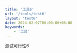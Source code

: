 ```yaml
---
title: '工具6'
url: '/tools/test6'
layout: 'test6'
date: 2024-02-07T06:00:00+08:00
keywords:
    - '工具'
---
```


测试可行性6

<!--more-->
